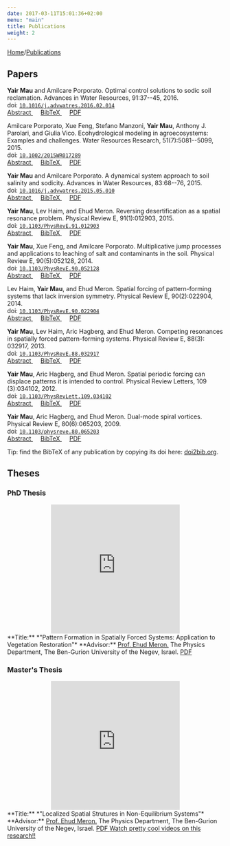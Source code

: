 ```yaml
---
date: 2017-03-11T15:01:36+02:00
menu: "main"
title: Publications
weight: 2
---
```


[Home](/)/[Publications](/publications/)

## Papers

<i class="entypo entypo-docs"></i>
**Yair Mau** and Amilcare Porporato. Optimal control solutions to sodic soil reclamation. Advances in Water Resources, 91:37--45, 2016.  
doi: [`10.1016/j.advwatres.2016.02.014`](http://dx.doi.org/10.1016/j.advwatres.2016.02.014)  
<a href="javascript:void(0);" onClick="toggleDiv('abstract-mau2016optimal')">Abstract <i class="fa fa-plus-square"></i></a>&emsp;
<a href="javascript:void(0);" onClick="toggleDiv('bib-mau2016optimal')">BibTeX <i class="fa fa-plus-square"></i></a>&emsp;
<a href="/papers/mau-2016-Optimal control solutions to sodic soil reclamation.pdf" target="_blank">PDF <i class="fa fa-file-text" aria-hidden="true"></i></a>
<div id="abstract-mau2016optimal" style="display:none;">
<blockquote>
We study the reclamation process of a sodic soil by irrigation with water amended with calcium cations. In order to explore the entire range of time-dependent strategies, this task is framed as an optimal control problem, where the amendment rate is the control and the total rehabilitation time is the quantity to be minimized. We use a minimalist model of vertically averaged soil salinity and sodicity, in which the main feedback controlling the dynamics is the nonlinear coupling of soil water and exchange complex, given by the Gapon equation. We show that the optimal solution is a bang–bang control strategy, where the amendment rate is discontinuously switched along the process from a maximum value to zero. The solution enables a reduction in remediation time of about 50%, compared with the continuous use of good-quality irrigation water. Because of its general structure, the bang–bang solution is also shown to work for the reclamation of other soil conditions, such as saline–sodic soils. The novelty in our modeling approach is the capability of searching the entire “strategy space” for optimal time-dependent protocols. The optimal solutions found for the minimalist model can be then fine-tuned by experiments and numerical simulations, applicable to realistic conditions that include spatial variability and heterogeneities.</blockquote>
</div>
<div id="bib-mau2016optimal" style="display:none; font-family:monospace;">
<blockquote>
@article{mau2016optimal,<br>&nbsp;&nbsp;
  doi = {10.1016/j.advwatres.2016.02.014},<br>&nbsp;&nbsp;
  year  = {2016},<br>&nbsp;&nbsp;
  publisher = {Elsevier {BV}},<br>&nbsp;&nbsp;
  volume = {91},<br>&nbsp;&nbsp;
  pages = {37--45},<br>&nbsp;&nbsp;
  author = {Yair Mau and Amilcare Porporato},<br>&nbsp;&nbsp;
  title = {Optimal control solutions to sodic soil reclamation},<br>&nbsp;&nbsp;
  journal = {Advances in Water Resources}<br>}</blockquote>
</div>

<i class="entypo entypo-docs"></i>
Amilcare Porporato, Xue Feng, Stefano Manzoni, **Yair Mau**, Anthony J. Parolari, and Giulia Vico. Ecohydrological modeling in agroecosystems: Examples and challenges. Water Resources Research, 51(7):5081--5099, 2015.  
doi: [`10.1002/2015WR017289`](http://dx.doi.org/10.1002/2015WR017289)  
<a href="javascript:void(0);" onClick="toggleDiv('abstract-porporato2015ecohydrological')">Abstract <i class="fa fa-plus-square"></i></a>&emsp;
<a href="javascript:void(0);" onClick="toggleDiv('bib-porporato2015ecohydrological')">BibTeX <i class="fa fa-plus-square"></i></a>&emsp;
<a href="/papers/porporato-2015-Ecohydrological modeling in agroecosystems-Examples and challenges.pdf" target="_blank">PDF <i class="fa fa-file-text" aria-hidden="true"></i></a>
<div id="abstract-porporato2015ecohydrological" style="display:none;">
<blockquote>
Human societies are increasingly altering the water and biogeochemical cycles to both improve ecosystem productivity and reduce risks associated with the unpredictable variability of climatic drivers. These alterations, however, often cause large negative environmental consequences, raising the question as to how societies can ensure a sustainable use of natural resources for the future. Here we discuss how ecohydrological modeling may address these broad questions with special attention to agroecosystems. The challenges related to modeling the two-way interaction between society and environment are illustrated by means of a dynamical model in which soil and water quality supports the growth of human society but is also degraded by excessive pressure, leading to critical transitions and sustained societal growth-collapse cycles. We then focus on the coupled dynamics of soil water and solutes (nutrients or contaminants), emphasizing the modeling challenges, presented by the strong nonlinearities in the soil and plant system and the unpredictable hydroclimatic forcing, that need to be overcome to quantitatively analyze problems of soil water sustainability in both natural and agricultural ecosystems. We discuss applications of this framework to problems of irrigation, soil salinization, and fertilization and emphasize how optimal solutions for large-scale, long-term planning of soil and water resources in agroecosystems under uncertainty could be provided by methods from stochastic control, informed by physically and mathematically sound descriptions of ecohydrological and biogeochemical interactions.</blockquote>
</div>
<div id="bib-porporato2015ecohydrological" style="display:none; font-family:monospace;">
@article{porporato2015ecohydrological,<br>&nbsp;&nbsp;
  doi = {10.1002/2015wr017289},<br>&nbsp;&nbsp;
  year  = {2015},<br>&nbsp;&nbsp;
  publisher = {Wiley-Blackwell},<br>&nbsp;&nbsp;
  author = {Amilcare Porporato and Xue Feng and Stefano Manzoni and Yair Mau and Anthony J. Parolari and Giulia Vico},<br>&nbsp;&nbsp;
  title = {Ecohydrological modeling in agroecosystems: Examples and challenges},<br>&nbsp;&nbsp;
  journal = {Water Resources Research},<br>&nbsp;&nbsp;
  volume = {51},<br>&nbsp;&nbsp;
  number = {7},<br>&nbsp;&nbsp;
  pages = {5081--5099},<br>
}
</div>

<i class="entypo entypo-docs"></i>
**Yair Mau** and Amilcare Porporato. A dynamical system approach to soil salinity and sodicity. Advances in Water Resources, 83:68--76, 2015.  
doi: [`10.1016/j.advwatres.2015.05.010`](http://dx.doi.org/10.1016/j.advwatres.2015.05.010)  
<a href="javascript:void(0);" onClick="toggleDiv('abstract-mau2015dynamical')">Abstract <i class="fa fa-plus-square"></i></a>&emsp;
<a href="javascript:void(0);" onClick="toggleDiv('bib-mau2015dynamical')">BibTeX <i class="fa fa-plus-square"></i></a>&emsp;
<a href="/papers/mau-2015-A dynamical system approach to soil salinity and sodicity.pdf" target="_blank">PDF <i class="fa fa-file-text" aria-hidden="true"></i></a>
<div id="abstract-mau2015dynamical" style="display:none;">
<blockquote>
Soil salinity and sodicity impose severe constrains to agriculture, especially in arid and semi-arid regions, where good-quality water for irrigation is scarce. While detailed models have been proposed in the past to describe the dynamics of salt and sodium in the soil, they typically require cumbersome calculations and are not amenable to theoretical analysis. Here we present an analytical model for the dynamics of salinity and sodicity in the root zone. We determine the dependence of steady-state salinity and sodicity levels on irrigation water quality and derive the trajectories in the phase space. The only stationary solution the equations admit is a stable node. Through numerical integration and analysis of the eigenvalues of the derived two-dimensional system of equations, the slower time scale associated with sodification is quantified with respect to the faster time scale associated to salinization. The role of different cation exchange equations (Gapon and Vanselow conventions) are shown to be practically the same with regard to the phase-space dynamics and the time scales. The results can be applied in controlling for low levels of salinity and sodicity, and in planning remediation strategies that are timely and economical.</blockquote>
</div>
<div id="bib-mau2015dynamical" style="display:none; font-family:monospace;">
<blockquote>
@article{mau2015dynamical,<br>&nbsp;&nbsp;
  year  = {2015},<br>&nbsp;&nbsp;
  publisher = {Elsevier {BV}},<br>&nbsp;&nbsp;
  volume = {83},<br>&nbsp;&nbsp;
  pages = {68--76},<br>&nbsp;&nbsp;
  author = {Yair Mau and Amilcare Porporato},<br>&nbsp;&nbsp;
  title = {A dynamical system approach to soil salinity and sodicity},<br>&nbsp;&nbsp;
  journal = {Advances in Water Resources},<br>&nbsp;&nbsp;
  doi = {10.1016/j.advwatres.2015.05.010},<br>
}
</blockquote>
</div>


<i class="entypo entypo-docs"></i>
**Yair Mau**, Lev Haim, and Ehud Meron. Reversing desertification as a spatial resonance problem. Physical Review E, 91(1):012903, 2015.  
doi: [`10.1103/PhysRevE.91.012903`](http://dx.doi.org/10.1103/PhysRevE.91.012903)  
<a href="javascript:void(0);" onClick="toggleDiv('abstract-mau2015reversing')">Abstract <i class="fa fa-plus-square"></i></a>&emsp;
<a href="javascript:void(0);" onClick="toggleDiv('bib-mau2015reversing')">BibTeX <i class="fa fa-plus-square"></i></a>&emsp;
<a href="/papers/mau-2015-Reversing desertification as a spatial resonance problem.pdf" target="_blank">PDF <i class="fa fa-file-text" aria-hidden="true"></i></a>
<div id="abstract-mau2015reversing" style="display:none;">
<blockquote>
An important environmental application of pattern control by periodic spatial forcing is the restoration of vegetation patterns in water-limited ecosystems that went through desertification. Vegetation restoration is often based on periodic landscape modulations that intercept overland water flow and form favorable conditions for vegetation growth. Viewing this method as a spatial resonance problem, we show that plain realizations of this method, assuming a complete vegetation response to the imposed modulation pattern, suffer from poor resilience to rainfall variability. By contrast, less intuitive realizations, based on the inherent spatial modes of vegetation growth and involving partial vegetation implantation, can be highly resilient and equally productive. We derive these results using two complementary models, a realistic vegetation model, and a simple pattern formation model that lends itself to mathematical analysis and highlights the universal aspects of the behaviors found with the vegetation model. We focus on reversing desertification as an outstanding environmental problem, but the main conclusions hold for any spatially forced system near the onset of a finite-wave-number instability that is subjected to noisy conditions.</blockquote>
</div>
<div id="bib-mau2015reversing" style="display:none; font-family:monospace;">
<blockquote>
@article{mau2015reversing,<br>&nbsp;&nbsp;
  title={Reversing desertification as a spatial resonance problem},<br>&nbsp;&nbsp;
  author={Yair Mau and Lev Haim and Ehud Meron},<br>&nbsp;&nbsp;
  journal={Physical Review E},<br>&nbsp;&nbsp;
  volume={91},<br>&nbsp;&nbsp;
  number={1},<br>&nbsp;&nbsp;
  pages={012903},<br>&nbsp;&nbsp;
  year={2015},<br>&nbsp;&nbsp;
  publisher={APS},<br>&nbsp;&nbsp;
  doi = {10.1103/physreve.91.012903},<br>
}
</blockquote>
</div>

<i class="entypo entypo-docs"></i>
**Yair Mau**, Xue Feng, and Amilcare Porporato. Multiplicative jump processes and applications to leaching of salt and contaminants in the soil. Physical Review E, 90(5):052128, 2014.  
doi: [`10.1103/PhysRevE.90.052128`](http://dx.doi.org/10.1103/PhysRevE.90.052128)  
<a href="javascript:void(0);" onClick="toggleDiv('abstract-mau2014multiplicative')">Abstract <i class="fa fa-plus-square"></i></a>&emsp;
<a href="javascript:void(0);" onClick="toggleDiv('bib-mau2014multiplicative')">BibTeX <i class="fa fa-plus-square"></i></a>&emsp;
<a href="/papers/mau-2014-Multiplicative jump processes and applications to leaching of salt and contaminants in the soil.pdf" target="_blank">PDF <i class="fa fa-file-text" aria-hidden="true"></i></a>
<div id="abstract-mau2014multiplicative" style="display:none;">
<blockquote>
We consider simple systems driven multiplicatively by white shot noise, which appear in the modeling of the dynamics of soil nutrients and contaminants. The dynamics of these systems is analyzed in two ways: solving a hierarchy of linear ordinary differential equations for the moments, which gives a time scale of convergence of the stationary probability density function; and characterizing the crossing properties, such as the mean first-passage time and the mean frequency of level crossing. These results are readily applicable to the study of geophysical systems, such as the problem of accumulation of salt in the root zone, i.e., soil salinization.</blockquote>
</div>
<div id="bib-mau2014multiplicative" style="display:none; font-family:monospace;">
<blockquote>
@article{mau2014multiplicative,<br>&nbsp;&nbsp;
  title={Multiplicative jump processes and applications to leaching of salt and contaminants in the soil},<br>&nbsp;&nbsp;
  author={Yair Mau and Xue Feng and Amilcare Porporato},<br>&nbsp;&nbsp;
  journal={Physical Review E},<br>&nbsp;&nbsp;
  volume={90},<br>&nbsp;&nbsp;
  number={5},<br>&nbsp;&nbsp;
  pages={052128},<br>&nbsp;&nbsp;
  year={2014},<br>&nbsp;&nbsp;
  publisher={APS},<br>&nbsp;&nbsp;
  doi = {10.1103/physreve.90.052128},<br>
}
</blockquote>
</div>


<i class="entypo entypo-docs"></i>
Lev Haim, **Yair Mau**, and Ehud Meron. Spatial forcing of pattern-forming systems that lack inversion symmetry. Physical Review E, 90(2):022904, 2014.  
doi: [`10.1103/PhysRevE.90.022904`](http://dx.doi.org/10.1103/PhysRevE.90.022904)  
<a href="javascript:void(0);" onClick="toggleDiv('abstract-haim2014spatial')">Abstract <i class="fa fa-plus-square"></i></a>&emsp;
<a href="javascript:void(0);" onClick="toggleDiv('bib-haim2014spatial')">BibTeX <i class="fa fa-plus-square"></i></a>&emsp;
<a href="/papers/haim-2014-Spatial forcing of pattern-forming systems that lack inversion symmetry.pdf" target="_blank">PDF <i class="fa fa-file-text" aria-hidden="true"></i></a>
<div id="abstract-haim2014spatial" style="display:none;">
<blockquote>
The entrainment of periodic patterns to spatially periodic parametric forcing is studied. Using a weak nonlinear analysis of a simple pattern formation model we study the resonant responses of one-dimensional systems that lack inversion symmetry. Focusing on the first three n:1 resonances, in which the system adjusts its wavenumber to one 
nth of the forcing wavenumber, we delineate commonalities and differences among the resonances. Surprisingly, we find that all resonances show multiplicity of stable phase states, including the 1:1 resonance. The phase states in the 2:1 and 3:1 resonances, however, differ from those in the 1:1 resonance in remaining symmetric even when the inversion symmetry is broken. This is because of the existence of a discrete translation symmetry in the forced system. As a consequence, the 2:1 and 3:1 resonances show stationary phase fronts and patterns, whereas phase fronts within the 1:1 resonance are propagating and phase patterns are transients. In addition, we find substantial differences between the 2:1 resonance and the other two resonances. While the pattern forming instability in the 2:1 resonance is supercritical, in the 1:1 and 3:1 resonances it is subcritical, and while the inversion asymmetry extends the ranges of resonant solutions in the 1:1 and 3:1 resonances, it has no effect on the 2:1 resonance range. We conclude by discussing a few open questions.
</blockquote>
</div>
<div id="bib-haim2014spatial" style="display:none; font-family:monospace;">
<blockquote>
@article{haim2014spatial,<br>&nbsp;&nbsp;
  title={Spatial forcing of pattern-forming systems that lack inversion symmetry},<br>&nbsp;&nbsp;
  author={Lev Haim and Yair Mau and Ehud Meron},<br>&nbsp;&nbsp;
  journal={Physical Review E},<br>&nbsp;&nbsp;
  volume={90},<br>&nbsp;&nbsp;
  number={2},<br>&nbsp;&nbsp;
  pages={022904},<br>&nbsp;&nbsp;
  year={2014},<br>&nbsp;&nbsp;
  publisher={APS},<br>&nbsp;&nbsp;
  doi = {10.1103/physreve.90.022904},<br>
}
</blockquote>
</div>


<i class="entypo entypo-docs"></i>
**Yair Mau**, Lev Haim, Aric Hagberg, and Ehud Meron. Competing resonances in spatially forced pattern-forming systems. Physical Review E, 88(3): 032917, 2013.  
doi: [`10.1103/PhysRevE.88.032917`](http://dx.doi.org/10.1103/PhysRevE.88.032917)  
<a href="javascript:void(0);" onClick="toggleDiv('abstract-mau2013competing')">Abstract <i class="fa fa-plus-square"></i></a>&emsp;
<a href="javascript:void(0);" onClick="toggleDiv('bib-mau2013competing')">BibTeX <i class="fa fa-plus-square"></i></a>&emsp;
<a href="/papers/mau-2013-Competing resonances in spatially forced pattern-forming systems.pdf" target="_blank">PDF <i class="fa fa-file-text" aria-hidden="true"></i></a>
<div id="abstract-mau2013competing" style="display:none;">
<blockquote>
Spatial periodic forcing can entrain a pattern-forming system in the same way as temporal periodic forcing can entrain an oscillator. The forcing can lock the pattern's wave number to a fraction of the forcing wave number within tonguelike domains in the forcing parameter plane, it can increase the pattern's amplitude, and it can also create patterns below their onset. We derive these results using a multiple-scale analysis of a spatially forced Swift-Hohenberg equation in one spatial dimension. In two spatial dimensions the one-dimensional forcing can induce a symmetry-breaking instability that leads to two-dimensional (2D) patterns, rectangular or oblique. These patterns resonate with the forcing by locking their wave-vector component in the forcing direction to half the forcing wave number. The range of this type of 2:1 resonance overlaps with the 1:1 resonance tongue of stripe patterns. Using a multiple-scale analysis in the overlap region we show that the 2D patterns can destabilize the 1:1 resonant stripes even at exact resonance. This result sheds new light on the use of spatial periodic forcing for controlling patterns.
</blockquote>
</div>
<div id="bib-mau2013competing" style="display:none; font-family:monospace;">
<blockquote>
@article{mau2013competing,<br>&nbsp;&nbsp;
  title={Competing resonances in spatially forced pattern-forming systems},<br>&nbsp;&nbsp;
  author={Yair Mau and Lev Haim and Aric Hagberg and Ehud Meron},<br>&nbsp;&nbsp;
  journal={Physical Review E},<br>&nbsp;&nbsp;
  volume={88},<br>&nbsp;&nbsp;
  number={3},<br>&nbsp;&nbsp;
  pages={032917},<br>&nbsp;&nbsp;
  year={2013},<br>&nbsp;&nbsp;
  publisher={APS},<br>&nbsp;&nbsp;
  doi = {10.1103/physreve.88.032917},<br>
}
</blockquote>
</div>

<i class="entypo entypo-docs"></i>
**Yair Mau**, Aric Hagberg, and Ehud Meron. Spatial periodic forcing can displace patterns it is intended to control. Physical Review Letters, 109 (3):034102, 2012.  
doi: [`10.1103/PhysRevLett.109.034102`](http://dx.doi.org/10.1103/PhysRevLett.109.034102)  
<a href="javascript:void(0);" onClick="toggleDiv('abstract-mau2012spatial')">Abstract <i class="fa fa-plus-square"></i></a>&emsp;
<a href="javascript:void(0);" onClick="toggleDiv('bib-mau2012spatial')">BibTeX <i class="fa fa-plus-square"></i></a>&emsp;
<a href="/papers/mau-2012-Spatial periodic forcing can displace patterns it is intended to control.pdf" target="_blank">PDF <i class="fa fa-file-text" aria-hidden="true"></i></a>
<div id="abstract-mau2012spatial" style="display:none;">
<blockquote>
Spatial periodic forcing of pattern-forming systems is an important, but lightly studied, method of controlling patterns. It can be used to control the amplitude and wave number of one-dimensional periodic patterns, to stabilize unstable patterns, and to induce them below instability onset. We show that, although in one spatial dimension the forcing acts to reinforce the patterns, in two dimensions it acts to destabilize or displace them by inducing two-dimensional rectangular and oblique patterns.
</blockquote>
</div>
<div id="bib-mau2012spatial" style="display:none; font-family:monospace;">
<blockquote>
@article{mau2012spatial,<br>&nbsp;&nbsp;
  title={Spatial periodic forcing can displace patterns it is intended to control},<br>&nbsp;&nbsp;
  author={Yair Mau and Aric Hagberg and Ehud Meron},<br>&nbsp;&nbsp;
  journal={Physical Review Letters},<br>&nbsp;&nbsp;
  volume={109},<br>&nbsp;&nbsp;
  number={3},<br>&nbsp;&nbsp;
  pages={034102},<br>&nbsp;&nbsp;
  year={2012},<br>&nbsp;&nbsp;
  publisher={APS},<br>&nbsp;&nbsp;
  doi = {10.1103/physrevlett.109.034102},<br>
}
</blockquote>
</div>

<i class="entypo entypo-docs"></i>
**Yair Mau**, Aric Hagberg, and Ehud Meron. Dual-mode spiral vortices. Physical Review E, 80(6):065203, 2009.  
doi: [`10.1103/physreve.80.065203`](http://dx.doi.org/10.1103/PhysRevE.80.065203)  
<a href="javascript:void(0);" onClick="toggleDiv('abstract-mau2009dual')">Abstract <i class="fa fa-plus-square"></i></a>&emsp;
<a href="javascript:void(0);" onClick="toggleDiv('bib-mau2009dual')">BibTeX <i class="fa fa-plus-square"></i></a>&emsp;
<a href="/papers/mau-2009-Dual-mode spiral vortices.pdf" target="_blank">PDF <i class="fa fa-file-text" aria-hidden="true"></i></a>
<div id="abstract-mau2009dual" style="display:none;">
<blockquote>
We show that spiral vortices in oscillatory systems can lose stability to secondary modes to form dual-mode spiral vortices. The secondary modes grow at the vortex core where the oscillation amplitude vanishes but are nonlinearly damped by the oscillatory mode away from the core. Gradients of the oscillation phase, induced by the hosted secondary mode, can lead to additional hosting events that culminate in periodic core oscillations or in a novel form of spatiotemporal chaos. The results of this study apply to physical, chemical, and biological systems that go through cusp-Hopf, fold-Hopf, and Hopf-Turing bifurcations.
</blockquote>
</div>
<div id="bib-mau2009dual" style="display:none; font-family:monospace;">
<blockquote>
@article{mau2009dual,<br>&nbsp;&nbsp;
  title={Dual-mode spiral vortices},<br>&nbsp;&nbsp;
  author={Yair Mau and Aric Hagberg and Ehud Meron},<br>&nbsp;&nbsp;
  journal={Physical Review E},<br>&nbsp;&nbsp;
  volume={80},<br>&nbsp;&nbsp;
  number={6},<br>&nbsp;&nbsp;
  pages={065203},<br>&nbsp;&nbsp;
  year={2009},<br>&nbsp;&nbsp;
  publisher={APS},<br>&nbsp;&nbsp;
  doi = {10.1103/physreve.80.065203},<br>
}
</blockquote>
</div>

Tip: find the BibTeX of any publication by copying its doi here: [doi2bib.org](http://www.doi2bib.org/#/doi]).

## Theses
### PhD Thesis
<center><iframe width="300" height="300" src="https://www.youtube.com/embed/-82IhHkb1rc?rel=0" frameborder="0" gesture="media" allow="encrypted-media" allowfullscreen></iframe></center>  
**Title:** *"Pattern Formation in Spatially Forced Systems: Application to Vegetation Restoration"*  
**Advisor:** <a href="http://in.bgu.ac.il/en/bidr/SIDEER/DSEEP/Ehud_Meron/Pages/default.aspx" target="_blank">Prof. Ehud Meron.</a>  
The Physics Department, The Ben-Gurion University of the Negev, Israel.  
<a href="/papers/mau2013-phd_final_version.pdf" target="_blank">PDF <i class="fa fa-file-text" aria-hidden="true"></i></a>  


### Master's Thesis
<center><iframe width="300" height="300" src="https://www.youtube.com/embed/aE8mYeUUTZY?rel=0" frameborder="0" gesture="media" allow="encrypted-media" allowfullscreen></iframe></center>
**Title:** *"Localized Spatial Strutures in Non-Equilibrium Systems"*  
**Advisor:** <a href="http://in.bgu.ac.il/en/bidr/SIDEER/DSEEP/Ehud_Meron/Pages/default.aspx" target="_blank">Prof. Ehud Meron.</a>  
The Physics Department, The Ben-Gurion University of the Negev, Israel.  
<a href="/papers/msc_thesis_yair11.pdf" target="_blank">PDF <i class="fa fa-file-text" aria-hidden="true"></i></a>  
<a href="/publications/masters" target="_blank">Watch pretty cool videos on this research!!</a>


<script type="text/javascript" src="https://ajax.googleapis.com/ajax/libs/jquery/3.2.1/jquery.min.js"></script>
<script type="text/javascript">
function toggleDiv(divId) {
    var clicked = $(this);
    $(document.activeElement).find('i').toggleClass('fa-plus-square fa-minus-square')
    $("#"+divId).slideToggle('slow');
}
</script>

<script src="https://ajax.googleapis.com/ajax/libs/jquery/3.2.1/jquery.min.js"></script>
